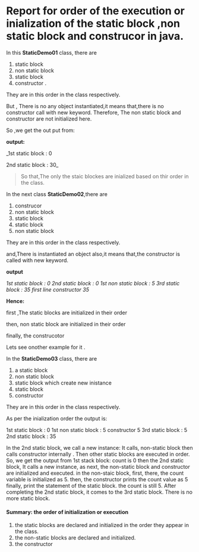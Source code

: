 # Report for order of the execution or inialization of the static block ,non static block and construcor in java.

In this **StaticDemo01** class, there are 
1. static block
2. non static block
3. static block
4. constructor .


They are in this order in the class respectively.

But , There is no any object instantiated,it means that,there is no constructor call with new keyword.
Therefore, The non static block and constructor are not initialized here.


So ,we get the out put from:


**output:**

_1st static block : 0

2nd static block : 30_



>So that,The only the staic blockes are inialized based on thir order in the class.


In the next class **StaticDemo02**,there are
1. construcor
2. non static block
3. static block
4. static block
5. non static block

They are in this order in the class respectively.

and,There is instantiated an object also,it means that,the  constructor is  called with new keyword.

**output**

_1st static block : 0
2nd static block : 0
1st non static block : 5
3rd static block : 35
first line constructor 35_


**Hence:**

first ,The static blocks are initialized in their order

then, non static block are initialized in their order

finally, the construcotor


Lets see onother example for it .

In the **StaticDemo03** class, there are 
1. a static block
2. non static block
3. static block which create new inistance
4. static block 
5. constructor


They are in this order in the class respectively.

As per the inialization order the output is:

1st static block : 0
1st non static block : 5
constructor 5
3rd static block : 5
2nd static block : 35

In the 2nd static block, we call a new instance: It calls, non-static block then calls constructor internally . Then other static blocks are executed in order.
So, we get the output from
1st stack block: count is 0
then the 2nd static block,
It calls a new instance, as next, the non-static block and constructor are initialized and executed.
in the non-staic block, first, there, the count variable is initialized as 5.
then, the constructor prints the count value as 5
finally, print the statement of the static block. the count is still 5.
After completing the 2nd static block, it comes to the 3rd static block. There is no more static block.

#### Summary: the order of initialization or execution
1. the static blocks are declared and initialized in the order they appear in the class.
2. the non-static blocks are declared and initialized.
3. the constructor

